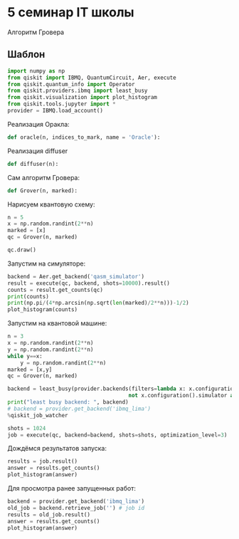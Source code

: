 # 5 семинар IT школы

Алгоритм Гровера

## Шаблон

```python
import numpy as np
from qiskit import IBMQ, QuantumCircuit, Aer, execute
from qiskit.quantum_info import Operator
from qiskit.providers.ibmq import least_busy
from qiskit.visualization import plot_histogram
from qiskit.tools.jupyter import *
provider = IBMQ.load_account()
```

Реализация Оракла:

```python
def oracle(n, indices_to_mark, name = 'Oracle'):
```

Реализация diffuser

```python
def diffuser(n):
```

Сам алгоритм Гровера:

```python
def Grover(n, marked):
```

Нарисуем квантовую схему:

```python
n = 5
x = np.random.randint(2**n)
marked = [x]
qc = Grover(n, marked)

qc.draw()
```

Запустим на симуляторе:

```python
backend = Aer.get_backend('qasm_simulator')
result = execute(qc, backend, shots=10000).result()
counts = result.get_counts(qc)
print(counts)
print(np.pi/(4*np.arcsin(np.sqrt(len(marked)/2**n)))-1/2)
plot_histogram(counts)
```

Запустим на квантовой машине:

```python
n = 3
x = np.random.randint(2**n)
y = np.random.randint(2**n)
while y==x:
    y = np.random.randint(2**n)
marked = [x,y]
qc = Grover(n, marked)

backend = least_busy(provider.backends(filters=lambda x: x.configuration().n_qubits == 5 and
                                      not x.configuration().simulator and x.status().operational==True))
print("least busy backend: ", backend)
# backend = provider.get_backend('ibmq_lima')
%qiskit_job_watcher

shots = 1024
job = execute(qc, backend=backend, shots=shots, optimization_level=3)
```

Дождёмся результатов запуска:

```python
results = job.result()
answer = results.get_counts()
plot_histogram(answer)
```

Для просмотра ранее запущенных работ:

```python
backend = provider.get_backend('ibmq_lima')
old_job = backend.retrieve_job('') # job id
results = old_job.result()
answer = results.get_counts()
plot_histogram(answer)
```
